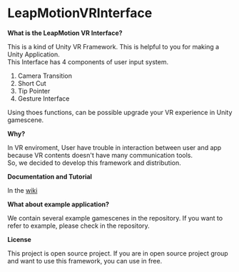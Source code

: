 # LeapMotionVRInterface

**What is the LeapMotion VR Interface?**

 This is a kind of Unity VR Framework. This is helpful to you for making a Unity Application.<br>
 This Interface has 4 components of user input system.<br>
 1. Camera Transition<br>
 2. Short Cut<br>
 3. Tip Pointer<br>
 4. Gesture Interface

Using thoes functions, can be possible upgrade your VR experience in Unity gamescene.
 
**Why?**

 In VR enviroment, User have trouble in interaction between user and app because VR contents doesn't have many communication tools.<br>
 So, we decided to develop this framework and distribution.<br>
 
**Documentation and Tutorial**

 In the [wiki]()


**What about example application?**

 We contain several example gamescenes in the repository. If you want to refer to example, please check in the repository.
 
**License**

 This project is open source project. If you are in open source project group and want to use this framework, you can use in free.
 
 
